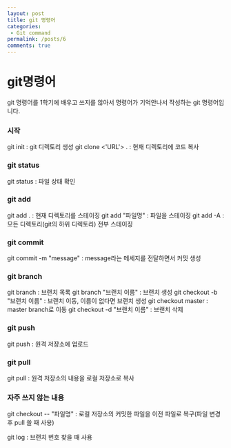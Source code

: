 ```yaml
---
layout: post
title: git 명령어
categories:
 - Git command
permalink: /posts/6
comments: true
---
```


# git명령어
git 명령어를 1학기에 배우고 쓰지를 않아서 명령어가 기억안나서 작성하는 git 명령어입니다.

### 시작
git init : git 디렉토리 생성
git clone <'URL'> . : 현재 디렉토리에 코드 복사

### git status
git status : 파일 상태 확인

### git add
git add . : 현재 디렉토리를 스테이징
git add "파일명" : 파일을 스테이징
git add -A : 모든 디렉토리(git의 하위 디렉토리) 전부 스테이징

### git commit
git commit -m "message" : message라는 메세지를 전달하면서 커밋 생성

### git branch
git branch : 브랜치 목록
git branch "브랜치 이름" : 브랜치 생성
git checkout -b "브랜치 이름" : 브랜치 이동, 이름이 없다면 브랜치 생성
git checkout master : master branch로 이동
git checkout -d "브랜치 이름" : 브랜치 삭제

### git push
git push : 원격 저장소에 업로드

### git pull
git pull : 원격 저장소의 내용을 로컬 저장소로 복사

### 자주 쓰지 않는 내용
git checkout -- "파일명" : 로컬 저장소의 커밋한 파일을 이전 파일로 복구(파일 변경 후 pull 쓸 때 사용)

git log : 브랜치 번호 찾을 때 사용
